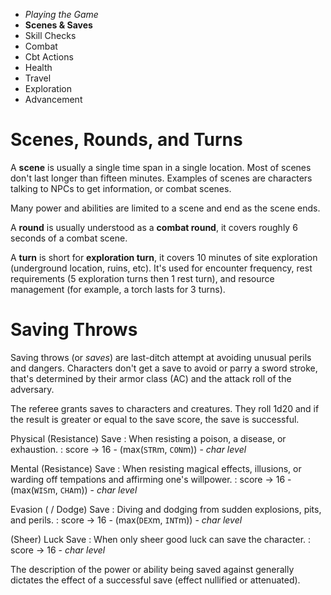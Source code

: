 
<!-- .margin.compass -->
* _Playing the Game_
* **Scenes & Saves**
* Skill Checks
* Combat
* Cbt Actions
* Health
* Travel
* Exploration
* Advancement


# Scenes, Rounds, and Turns

A **scene** is usually a single time span in a single location. Most of scenes don't last longer than fifteen minutes. Examples of scenes are characters talking to NPCs to get information, or combat scenes.

Many power and abilities are limited to a scene and end as the scene ends.

A **round** is usually understood as a **combat round**, it covers roughly 6 seconds of a combat scene.

A **turn** is short for **exploration turn**, it covers 10 minutes of site exploration (underground location, ruins, etc). It's used for encounter frequency, rest requirements (5 exploration turns then 1 rest turn), and resource management (for example, a torch lasts for 3 turns).


# Saving Throws

Saving throws (or _saves_) are last-ditch attempt at avoiding unusual perils and dangers. Characters don't get a save to avoid or parry a sword stroke, that's determined by their armor class (AC) and the attack roll of the adversary.

The referee grants saves to characters and creatures. They roll 1d20 and if the result is greater or equal to the save score, the save is successful.

Physical (Resistance) Save
: When resisting a poison, a disease, or exhaustion.
: score  → 16 - (max(`STR`m, `CON`m)) - _char level_

Mental (Resistance) Save
: When resisting magical effects, illusions, or warding off tempations and affirming one's willpower.
: score  → 16 - (max(`WIS`m, `CHA`m)) - _char level_

Evasion ( / Dodge) Save
: Diving and dodging from sudden explosions, pits, and perils.
: score  → 16 - (max(`DEX`m, `INT`m)) - _char level_

(Sheer) Luck Save
: When only sheer good luck can save the character.
: score  → 16 - _char level_

The description of the power or ability being saved against generally dictates the effect of a successful save (effect nullified or attenuated).

<!--
A saving throw—also called a save—represents an attempt to resist magic, a trap, a poison, a disease, or a similar threat. Referees request saving throws from characters under an imminent threat or resisting an effect.[^1]

A saving throw is done with a d20. It succeeds if equal or greater than the saving throw score.

A successful saving throw means that the character suffers no harm, or reduced harm.

Saving throws are computed from 16 minus the best of two attribute modifiers minus the character level.

[^1]:
  Note that saving are meant to be last-ditch chances to avoid the worst of
  unusual perils or uncommon dangers. You can't make an Evasion saving throw to
  dodge a sword stroke; that's what the hit roll is for. It's up to the referee
  to decide whether a particular danger might allow a saving throw or not.

## The Saves

The saving throws are:

* Physical (Resistance) Save
* Mental (Resistance) Save
* Evasion ( / Dodge) Save
* (Sheer) Luck Save

### Physical Saves

A physical resistance save. The referee may request a physical saving throw to determine how a character resists a poison, a disease, or exhaustion.

### Mental Saves

A mental resistance save. The referee may request mental saving throws against magical effect, illusions, or to ward off tempations and ascertain a character's willpower.

### Evasion Saves

An evasion save. Diving and dodging from sudden explosions, pits, and perils, when swiftness and reaction speed are challenged.

### Luck Saves

Luck saves are not rooted in any attribute. When sheer good luck is the last ditch defense.
-->

